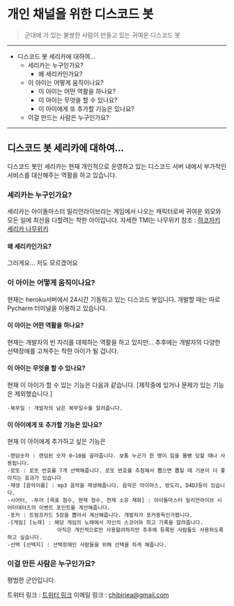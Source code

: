 # 개인 채널을 위한 디스코드 봇

> 군대에 가 있는 불쌍한 사람이 만들고 있는 귀여운 디스코드 봇

*****

* 디스코드 봇 세리카에 대하여...
  - 세리카는 누구인가요?
    + 왜 세리카인가요?
  - 이 아이는 어떻게 움직이나요?
    + 이 아이는 어떤 역활을 하나요?
    + 이 아이는 무엇을 할 수 있나요?
    + 이 아이에게 또 추가할 기능은 있나요?
  - 이걸 만드는 사람은 누구인가요?

*****

## 디스코드 봇 세리카에 대하여...

디스코드 봇인 세리카는 현재 개인적으로 운영하고 있는 디스코드 서버 내에서 부가적인 서비스를 대신해주는 역활을 하고 있습니다.

### 세리카는 누구인가요?

세리카는 아이돌마스터 밀리언라이브라는 게임에서 나오는 캐릭터로써 귀여운 외모와 모든 일에 최선을 다할려는 착한 아이입니다. 
자세한 TMI는 나무위키 참조 : [하코자키 세리카 나무위키](https://namu.wiki/w/%ED%95%98%EC%BD%94%EC%9E%90%ED%82%A4%20%EC%84%B8%EB%A6%AC%EC%B9%B4, "세리카의 정보")

#### 왜 세리카인가요?

그러게요... 저도 모르겠어요

### 이 아이는 어떻게 움직이나요?

현재는 heroku서버에서 24시간 기동하고 있는 디스코드 봇입니다. 개발할 때는 따로 Pycharm 터미널을 이용하고 있습니다.

#### 이 아이는 어떤 역활을 하나요?

현재는 개발자의 빈 자리를 대체하는 역활을 하고 있지만... 추후에는 개발자의 다양한 선택장애를 고쳐주는 착한 아이가 될 겁니다.

#### 이 아이는 무엇을 할 수 있나요?

현재 이 아이가 할 수 있는 기능은 다음과 같습니다. [제작중에 있거나 문제가 있는 기능은 제외했습니다.]

```
-복무일 : 개발자의 남은 복무일수를 알려줍니다.
```

#### 이 아이에게 또 추가할 기능은 있나요?

현재 이 아이에게 추가하고 싶은 기능은

```
-랜덤숫자 : 랜덤된 숫자 0~10을 골라줍니다. 보통 누군가 한 명이 일을 몰빵 당할 때나 사용됩니다.
-로또 : 로또 번호를 7개 선택해줍니다. 로또 번호를 추첨해서 뽑으면 뽑힐 때 기분이 더 좋아지는 효과가 있습니다
-재생 [음악이름] : mp3 음악을 재생해줍니다. 음악은 아이마스, 방도리, D4DJ등이 있습니다.
-시어터, -투어 [목표 점수, 현재 점수, 현재 소유 재화] : 아이돌마스터 밀리언라이브 시어터데이즈의 이벤트 포인트를 계산해줍니다.
-포커 : 트럼프카드 5장을 뽑아서 계산해줍니다. 개발자가 포커중독인가봅니다.
-[게임] [노래] : 해당 게임의 노래에서 자신의 스코어와 최고 기록을 알려줍니다. 
                아직은 개인적으로만 사용할려하지만 추후에 등록된 사람들도 사용하도록 하고 싶습니다.
-선택 [선택지] : 선택장애인 사람들을 위해 선택을 하게 해줍니다.
```

### 이걸 만든 사람은 누구인가요?

평범한 군인입니다.

트위터 링크 : [트위터 링크](https://twitter.com/chibi_chisup, "트위터 프로필로 이동합니다.")
이메일 링크 : <chibiriea@gmail.com>
